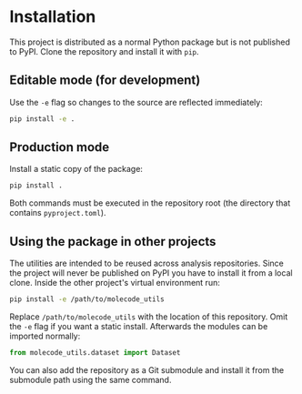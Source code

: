 # Installation

This project is distributed as a normal Python package but is not published to PyPI.
Clone the repository and install it with `pip`.

## Editable mode (for development)

Use the `-e` flag so changes to the source are reflected immediately:

```bash
pip install -e .
```

## Production mode

Install a static copy of the package:

```bash
pip install .
```

Both commands must be executed in the repository root (the directory that
contains `pyproject.toml`).

## Using the package in other projects

The utilities are intended to be reused across analysis repositories. Since
the project will never be published on PyPI you have to install it from a
local clone. Inside the other project's virtual environment run:

```bash
pip install -e /path/to/molecode_utils
```

Replace `/path/to/molecode_utils` with the location of this repository. Omit
the `-e` flag if you want a static install. Afterwards the modules can be
imported normally:

```python
from molecode_utils.dataset import Dataset
```

You can also add the repository as a Git submodule and install it from the
submodule path using the same command.

